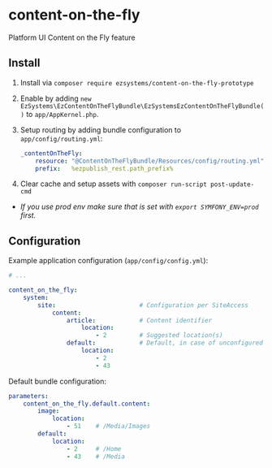 # content-on-the-fly
Platform UI Content on the Fly feature

## Install

1. Install via `composer require ezsystems/content-on-the-fly-prototype`
2. Enable by adding `new EzSystems\EzContentOnTheFlyBundle\EzSystemsEzContentOnTheFlyBundle()` to `app/AppKernel.php`.
3. Setup routing by adding bundle configuration to `app/config/routing.yml`:

    ```yml
    _contentOnTheFly:
        resource: "@ContentOnTheFlyBundle/Resources/config/routing.yml"
        prefix:   %ezpublish_rest.path_prefix%
    ```
4. Clear cache and setup assets with `composer run-script post-update-cmd`
  - *If you use prod env make sure that is set with `export SYMFONY_ENV=prod` first.*

## Configuration
Example application configuration (`app/config/config.yml`):
```yml
# ...

content_on_the_fly:
    system:
        site:                       # Configuration per SiteAccess
            content:
                article:            # Content identifier
                    location:
                        - 2         # Suggested location(s)
                default:            # Default, in case of unconfigured content identifier
                    location:
                        - 2
                        - 43
```

Default bundle configuration:
```yml
parameters:
    content_on_the_fly.default.content:
        image:
            location:
                - 51    # /Media/Images
        default:
            location:
                - 2     # /Home
                - 43    # /Media
```
